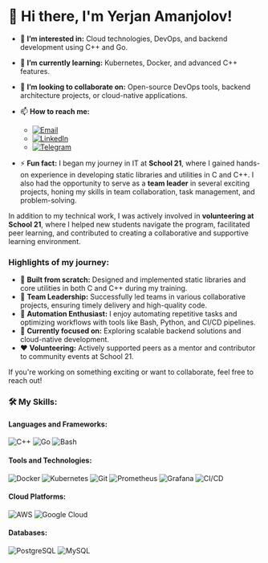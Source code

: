 # 👋 Hi there, I'm Yerjan Amanjolov!

- 👀 **I’m interested in:** Cloud technologies, DevOps, and backend development using C++ and Go.  
- 🌱 **I’m currently learning:** Kubernetes, Docker, and advanced C++ features.  
- 💞️ **I’m looking to collaborate on:** Open-source DevOps tools, backend architecture projects, or cloud-native applications.  
- 📫 **How to reach me:**  
  - [![Email](https://img.shields.io/badge/-Email-D14836?logo=gmail&logoColor=white&style=flat)](mailto:e.amanzholov@gmail.com)
  - [![LinkedIn](https://img.shields.io/badge/-LinkedIn-0A66C2?logo=linkedin&logoColor=white&style=flat)](https://linkedin.com/in/yerjan-amanjolov)
  - [![Telegram](https://img.shields.io/badge/-Telegram-2CA5E0?logo=telegram&logoColor=white&style=flat)](https://t.me/yerjan_dev)

- ⚡ **Fun fact:** I began my journey in IT at **School 21**, where I gained hands-on experience in developing static libraries and utilities in C and C++. I also had the opportunity to serve as a **team leader** in several exciting projects, honing my skills in team collaboration, task management, and problem-solving.  

In addition to my technical work, I was actively involved in **volunteering at School 21**, where I helped new students navigate the program, facilitated peer learning, and contributed to creating a collaborative and supportive learning environment.  

### Highlights of my journey:
- 🌟 **Built from scratch:** Designed and implemented static libraries and core utilities in both C and C++ during my training.  
- 🤝 **Team Leadership:** Successfully led teams in various collaborative projects, ensuring timely delivery and high-quality code.  
- 🔧 **Automation Enthusiast:** I enjoy automating repetitive tasks and optimizing workflows with tools like Bash, Python, and CI/CD pipelines.  
- 🎯 **Currently focused on:** Exploring scalable backend solutions and cloud-native development.  
- ❤️ **Volunteering:** Actively supported peers as a mentor and contributor to community events at School 21.  

If you're working on something exciting or want to collaborate, feel free to reach out!

### 🛠️ My Skills:

#### Languages and Frameworks:
![C++](https://img.shields.io/badge/-C++-00599C?logo=c%2B%2B&logoColor=white&style=flat)
![Go](https://img.shields.io/badge/-Go-00ADD8?logo=go&logoColor=white&style=flat)
![Bash](https://img.shields.io/badge/-Bash-4EAA25?logo=gnu-bash&logoColor=white&style=flat)

#### Tools and Technologies:
![Docker](https://img.shields.io/badge/-Docker-2496ED?logo=docker&logoColor=white&style=flat)
![Kubernetes](https://img.shields.io/badge/-Kubernetes-326CE5?logo=kubernetes&logoColor=white&style=flat)
![Git](https://img.shields.io/badge/-Git-F05032?logo=git&logoColor=white&style=flat)
![Prometheus](https://img.shields.io/badge/-Prometheus-E6522C?logo=prometheus&logoColor=white&style=flat)
![Grafana](https://img.shields.io/badge/-Grafana-F46800?logo=grafana&logoColor=white&style=flat)
![CI/CD](https://img.shields.io/badge/-CI/CD-003F91?style=flat&logo=githubactions&logoColor=white)

#### Cloud Platforms:
![AWS](https://img.shields.io/badge/-AWS-232F3E?logo=amazon-aws&logoColor=white&style=flat)
![Google Cloud](https://img.shields.io/badge/-Google%20Cloud-4285F4?logo=google-cloud&logoColor=white&style=flat)

#### Databases:
![PostgreSQL](https://img.shields.io/badge/-PostgreSQL-336791?logo=postgresql&logoColor=white&style=flat)
![MySQL](https://img.shields.io/badge/-MySQL-4479A1?logo=mysql&logoColor=white&style=flat)

<!---
eamanzholov/eamanzholov is a ✨ special ✨ repository because its `README.md` (this file) appears on your GitHub profile.
You can click the Preview link to take a look at your changes.
--->
